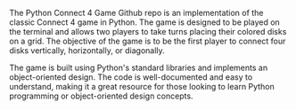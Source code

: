 The Python Connect 4 Game Github repo is an implementation of the classic Connect 4 game in Python. The game is designed to be played on the terminal and allows two players to take turns placing their colored disks on a grid. The objective of the game is to be the first player to connect four disks vertically, horizontally, or diagonally.

The game is built using Python's standard libraries and implements an object-oriented design. The code is well-documented and easy to understand, making it a great resource for those looking to learn Python programming or object-oriented design concepts.
